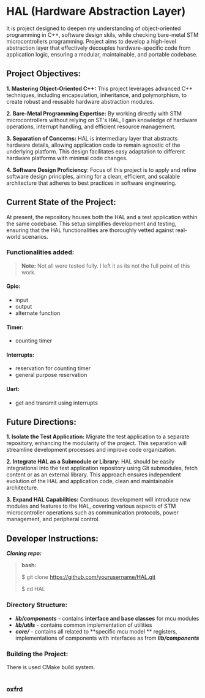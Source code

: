 # HAL (Hardware Abstraction Layer)

It is project designed to deepen my understanding of object-oriented programming in C++, software design skils, while checking bare-metal STM microcontrollers programming.
Project aims to develop a high-level abstraction layer that effectively decouples hardware-specific code from application logic, ensuring a modular, maintainable, and portable codebase.

## Project Objectives:

**1. Mastering Object-Oriented C++:** 
This project leverages advanced C++ techniques, including encapsulation, inheritance, and polymorphism, to create robust and reusable hardware abstraction modules.

**2. Bare-Metal Programming Expertise:** 
By working directly with STM microcontrollers without relying on ST's HAL, I gain knowledge of hardware operations, interrupt handling, and efficient resource management.

**3. Separation of Concerns:** 
HAL is intermediary layer that abstracts hardware details, allowing application code to remain agnostic of the underlying platform. This design facilitates easy adaptation to different hardware platforms with minimal code changes.

**4. Software Design Proficiency**:
Focus of this project is to apply and refine software design principles, aiming for a clean, efficient, and scalable architecture that adheres to best practices in software engineering.

## Current State of the Project:

At present, the repository houses both the HAL and a test application within the same codebase. This setup simplifies development and testing, ensuring that the HAL functionalities are thoroughly vetted against real-world scenarios.

### Functionalities added:
> **Note:** Not all were tested fully. I left it as its not the full point of this work.
#### Gpio:
- input
- output
- alternate function
#### Timer:
- counting timer
#### Interrupts:
- reservation for counting timer
- general purpose reservation
#### Uart:
- get and transmit using interrupts

## Future Directions:

**1. Isolate the Test Application:** 
Migrate the test application to a separate repository, enhancing the modularity of the project. This separation will streamline development processes and improve code organization.

**2. Integrate HAL as a Submodule or Library:** 
HAL should be easily integrational into the test application repository using Git submodules, fetch content or as an external library. This approach ensures independent evolution of the HAL and application code, clean and maintainable architecture.

**3. Expand HAL Capabilities:** 
Continuous development will introduce new modules and features to the HAL, covering various aspects of STM microcontroller operations such as communication protocols, power management, and peripheral control.

## Developer Instructions:

_**Cloning repo:**_

> **bash:**
>
> $ git clone https://github.com/yourusername/HAL.git
>
> $ cd HAL

### Directory Structure:

- ***lib/components*** - contains **interface and base classes** for mcu modules 
- ***lib/utils*** - contains common implementation of utilities  
- ***core/*** - contains all related to **specific mcu model ** registers, implementations of components with interfaces as from ***lib/components*** 

### Building the Project:

There is used CMake build system.

#
### oxfrd
